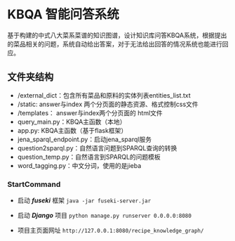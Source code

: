 # KBQA 智能问答系统

基于构建的中式八大菜系菜谱的知识图谱，设计知识库问答KBQA系统，根据提出的菜品相关的问题，系统自动给出答案，对于无法给出回答的情况系统也能进行回应。

## 文件夹结构
+ /external_dict：包含所有菜品和原料的实体列表entities_list.txt
+ /static: answer与index 两个分页面的静态资源、格式控制css文件
+ /templates： answer与index两个分页面的 html文件
+ query_main.py：KBQA主函数（本地）
+ app.py: KBQA主函数（基于flask框架）
+ jena_sparql_endpoint.py：启动jena_sparql服务
+ question2sparql.py：自然语言问题到SPARQL查询的转换
+ question_temp.py：自然语言到SPARQL的问题模板
+ word_tagging.py：中文分词，使用的是jieba

### **StartCommand**

* 启动 ***fuseki*** 框架 
`java -jar fuseki-server.jar`

* 启动 ***Django*** 项目
`python manage.py runserver 0.0.0.0:8080`

* 项目主页面网址
`http://127.0.0.1:8080/recipe_knowledge_graph/`